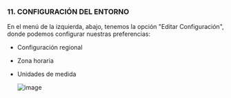 ### 11. CONFIGURACIÓN DEL ENTORNO

En el menú de la izquierda, abajo, tenemos la opción "Editar Configuración", donde podemos configurar nuestras preferencias:
+ Configuración regional
+ Zona horaria
+ Unidades de medida

  ![image](https://github.com/informaticaeloy/Manuales-And-HowTo/assets/20743678/e723cdf7-3b64-4033-8933-5d7d896ac1c5)
